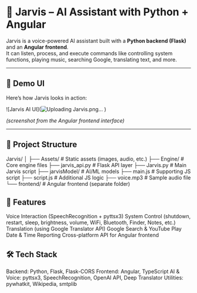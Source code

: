 # 🤖 Jarvis – AI Assistant with Python + Angular

Jarvis is a voice-powered AI assistant built with a **Python backend (Flask)** and an **Angular frontend**.  
It can listen, process, and execute commands like controlling system functions, playing music, searching Google, translating text, and more.

---

## 🚀 Demo UI

Here’s how Jarvis looks in action:

![Jarvis AI UI](![Uploading Jarvis.png…]()
)

*(screenshot from the Angular frontend interface)*

---

## 📂 Project Structure

Jarvis/
│
├── Assets/ # Static assets (images, audio, etc.)
├── Engine/ # Core engine files
├── jarvis_api.py # Flask API layer
├── Jarvis.py # Main Jarvis script
├── jarvisModel/ # AI/ML models
├── main.js # Supporting JS script
├── script.js # Additional JS logic
├── voice.mp3 # Sample audio file
└── frontend/ # Angular frontend (separate folder)

## 🎤 Features
Voice Interaction (SpeechRecognition + pyttsx3)
System Control (shutdown, restart, sleep, brightness, volume, WiFi, Bluetooth, Finder, Notes, etc.)
Translation (using Google Translator API)
Google Search & YouTube Play
Date & Time Reporting
Cross-platform API for Angular frontend

## 🛠 Tech Stack
Backend: Python, Flask, Flask-CORS
Frontend: Angular, TypeScript
AI & Voice: pyttsx3, SpeechRecognition, OpenAI API, Deep Translator
Utilities: pywhatkit, Wikipedia, smtplib


